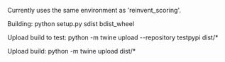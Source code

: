 Currently uses the same environment as 'reinvent_scoring'.

Building: python setup.py sdist bdist_wheel

Upload build to test: python -m twine upload --repository testpypi dist/*

Upload build: python -m twine upload dist/*

